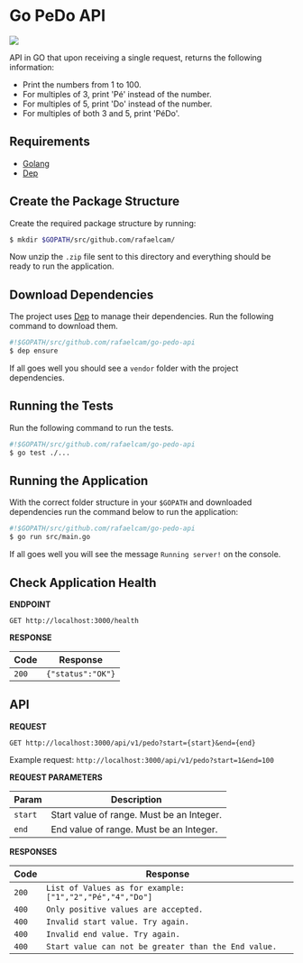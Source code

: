 # Go PeDo API

<a href="https://codeclimate.com/github/rafaelcam/go-pedo-api/maintainability"><img src="https://api.codeclimate.com/v1/badges/1600c70ad7db756736f5/maintainability" /></a>

API in GO that upon receiving a single request, returns the following information:

* Print the numbers from 1 to 100. 
* For multiples of 3, print 'Pé' instead of the number. 
* For multiples of 5, print 'Do' instead of the number. 
* For multiples of both 3 and 5, print 'PéDo'.

## Requirements

* [Golang](https://golang.org/)
* [Dep](https://github.com/golang/dep)

## Create the Package Structure
Create the required package structure by running:
```bash
$ mkdir $GOPATH/src/github.com/rafaelcam/
```
Now unzip the `.zip` file sent to this directory and everything should be ready to run the application.

## Download Dependencies

The project uses [Dep](https://github.com/golang/dep) to manage their dependencies.
Run the following command to download them.

```bash
#!$GOPATH/src/github.com/rafaelcam/go-pedo-api
$ dep ensure
```
If all goes well you should see a `vendor` folder with the project dependencies.

## Running the Tests
Run the following command to run the tests.

```bash
#!$GOPATH/src/github.com/rafaelcam/go-pedo-api
$ go test ./...
```

## Running the Application
With the correct folder structure in your `$GOPATH` and downloaded dependencies
run the command below to run the application:

```bash
#!$GOPATH/src/github.com/rafaelcam/go-pedo-api
$ go run src/main.go
```

If all goes well you will see the message `Running server!` on the console.

## Check Application Health

**ENDPOINT**

```
GET http://localhost:3000/health
```

**RESPONSE**

Code | Response
------------ | -------------
`200` | `{"status":"OK"}`

## API

**REQUEST**

```
GET http://localhost:3000/api/v1/pedo?start={start}&end={end}
```

Example request: `http://localhost:3000/api/v1/pedo?start=1&end=100`

**REQUEST PARAMETERS**

Param | Description
--------- | -------------
`start`   | Start value of range. Must be an Integer.
`end`     | End value of range. Must be an Integer.

**RESPONSES**

Code | Response
------------ | -------------
`200` | `List of Values ​​as for example: ["1","2","Pé","4","Do"]` 
`400` | `Only positive values ​​are accepted.`
`400` | `Invalid start value. Try again.`
`400` | `Invalid end value. Try again.`
`400` | `Start value can not be greater than the End value.`